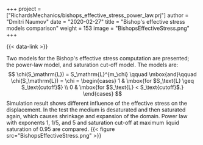+++
project = ["RichardsMechanics/bishops_effective_stress_power_law.prj"]
author = "Dmitri Naumov"
date = "2020-02-27"
title = "Bishop's effective stress models comparison"
weight = 153
image = "BishopsEffectiveStress.png"
+++

{{< data-link >}}

Two models for the Bishop's effective stress computation are presented; the
power-law model, and saturation cut-off model. The models are:
$$
\chi(S_\mathrm{L}) = S_\mathrm{L}^{m_\chi}
\qquad \mbox{and}\qquad
\chi(S_\mathrm{L}) =
    \chi = \begin{cases}
        1 & \mbox{for $S_\text{L} \geq S_\text{cutoff}$}
        \\
        0 & \mbox{for $S_\text{L} < S_\text{cutoff}$.}
    \end{cases}
$$
Simulation result shows different influence of the effective stress on the
displacement. In the test the medium is desaturated and then saturated again,
which causes shrinkage and expansion of the domain. Power law with exponents 1,
1/5, and 5 and saturation cut-off at maximum liquid saturation of 0.95 are
compared.
{{< figure src="BishopsEffectiveStress.png" >}}

